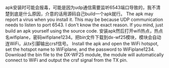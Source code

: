 apk安装时可能会报毒，可能是因为udp通信需要监听6543端口导致的，我不清楚到底是什么原因，介意的话用源码自己build一个apk就行。
The apk may report a virus when you install it. This may be because UDP communication needs to listen to port 6543. I don't know the exact reason. If you mind, just build an apk yourself using the source code.
安装apk然后打开wifi热点，热点名wifiplane，密码wifiplane1234。把bin文件下载到dx-wf25模块，模块会自动连WiFi，从tx引脚输出crsf信号。
Install the apk and open the WiFi hotspot, set the hotspot name to WiFiplane, and the password to WiFiplane1234. Download the bin file to the DX-WF25 module, the module will automatically connect to WiFi and output the crsf signal from the TX pin.
